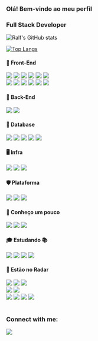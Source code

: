 <!--
https://emojipedia.org/
https://dev.to/envoy_/150-badges-for-github-pnk
-->

### Olá! Bem-vindo ao meu perfil

<h3 align="left">Full Stack Developer</h3>

<div align="left">

![Ralf's GitHub stats](https://github-readme-stats.vercel.app/api?username=angelorpt&show_icons=true&theme=tokyonight)

[![Top Langs](https://github-readme-stats.vercel.app/api/top-langs/?username=angelorpt&layout=compact&theme=tokyonight)](https://github.com/angelorpt/github-readme-stats)

</div>

<h4 align="left">📙 Front-End</h3>
<div align="left" class="wrapper">
  <div class="column">
    <img class="badge" src="https://img.shields.io/badge/Vue.js-35495E?style=for-the-badge&logo=vue.js&logoColor=4FC08D"/>
    <img class="badge" src="https://img.shields.io/badge/VueX-42b883?style=for-the-badge&logo=vue.js&logoColor=white"/>
    <img class="badge" src="https://img.shields.io/badge/React-20232A?style=for-the-badge&logo=react&logoColor=61DAFB"/>
    <img class="badge" src="https://img.shields.io/badge/Quasar-1976d2?style=for-the-badge&logo=quasar&logoColor=white"/>
    <img class="badge" src="https://img.shields.io/badge/Vuetify-29B6F6?style=for-the-badge&logo=vuetify&logoColor=white"/>
    <img class="badge" src="https://img.shields.io/badge/Jest-323330?style=for-the-badge&logo=Jest&logoColor=white"/>
  </div>
  <div class="column">
    <img class="badge" src="https://img.shields.io/badge/JavaScript-f0db4f?style=for-the-badge&logo=javascript&logoColor=black"/>
    <img class="badge" src="https://img.shields.io/badge/HTML5-e34c26?style=for-the-badge&logo=html5&logoColor=white"/>
    <img class="badge" src="https://img.shields.io/badge/CSS3-264de4?style=for-the-badge&logo=css3&logoColor=white"/>
    <img class="badge" src="https://img.shields.io/badge/Sass-CC6699?style=for-the-badge&logo=sass&logoColor=white"/>
    <img class="badge" src="https://img.shields.io/badge/Bootstrap-563D7C?style=for-the-badge&logo=bootstrap&logoColor=white"/>
    <img class="badge" src="https://img.shields.io/badge/Materialize CSS-CC6699?style=for-the-badge&logo=materializecss&logoColor=white"/>
  </div>
</div>

<h4 align="left">📘 Back-End</h3>
<div align="left">
  <div>
    <img src="https://img.shields.io/badge/Laravel-E34F26?style=for-the-badge&logo=laravel&logoColor=white"/>
    <img src="https://img.shields.io/badge/PHP-8993be?style=for-the-badge&logo=php&logoColor=white"/>
  </div>
</div>

<h4 align="left">📗 Database</h3>
<div align="left">
  <div>
    <img src="https://img.shields.io/badge/Oracle-f80000?style=for-the-badge&logo=oracle&logoColor=white"/>
    <img src="https://img.shields.io/badge/MySQL-00758F?style=for-the-badge&logo=mysql&logoColor=white"/>
    <img src="https://img.shields.io/badge/SQLite-07405E?style=for-the-badge&logo=sqlite&logoColor=white"/>
    <img src="https://img.shields.io/badge/ElastSearch-1572B6?style=for-the-badge&logo=elasticsearch&logoColor=white"/>
    <img src="https://img.shields.io/badge/MongoDB-4EA94B?style=for-the-badge&logo=mongodb&logoColor=white"/>
  </div>
</div>

<h4 align="left">🖥️ Infra</h3>
<div align="left">
  <span>
    <img src="https://img.shields.io/badge/Docker-0db7ed?style=for-the-badge&logo=docker&logoColor=white"/>
    <img src="https://img.shields.io/badge/Windows-0078D6?style=for-the-badge&logo=windows&logoColor=white"/>
    <img src="https://img.shields.io/badge/Ubuntu-E95420?style=for-the-badge&logo=ubuntu&logoColor=white"/>
  </span>
</div>

<h4 align="left">🛡️ Plataforma</h3>
<div align="left">
  <div>
    <img src="https://img.shields.io/badge/Netlify-00C7B7?style=for-the-badge&logo=netlify&logoColor=white"/>
    <img src="https://img.shields.io/badge/Vercel-20232A?style=for-the-badge&logo=vercel&logoColor=white"/>
    <img src="https://img.shields.io/badge/Heroku-430098?style=for-the-badge&logo=heroku&logoColor=white"/>
  </div>
</div>

<h4 align="left">📕 Conheço um pouco</h3>
<div align="left">
  <span>
    <img src="https://img.shields.io/badge/Python-3776AB?style=for-the-badge&logo=python&logoColor=white"/>
    <img src="https://img.shields.io/badge/Django-092E20?style=for-the-badge&logo=django&logoColor=white"/>
    <img src="https://img.shields.io/badge/C%23-239120?style=for-the-badge&logo=c-sharp&logoColor=white"/>
  </span>
</div>

<h4 align="left">🎓 Estudando 📚</h3>
<div align="left">
  <div>
    <img src="https://img.shields.io/badge/React-20232A?style=for-the-badge&logo=react&logoColor=61DAFB"/>
    <img src="https://img.shields.io/badge/TypeScript-007ACC?style=for-the-badge&logo=typescript&logoColor=white"/>
    <img src="https://img.shields.io/badge/Node.js-339933?style=for-the-badge&logo=nodedotjs&logoColor=white"/>
    <img src="https://img.shields.io/badge/Express.js-404D59?style=for-the-badge&logo=express&logoColor=white"/>
  </div>
</div>

<h4 align="left">🚀 Estão no Radar</h3>
<div align="left" class="wrapper">
  <div class="column">
    <img src="https://img.shields.io/badge/RabbitMQ-e34c26?style=for-the-badge&logo=rabbitmq&logoColor=white"/>
    <img src="https://img.shields.io/badge/Apache Kafka-20232A?style=for-the-badge&logo=apachekafka&logoColor=white"/>
    <img src="https://img.shields.io/badge/Jenkins-white?style=for-the-badge&logo=jenkins&logoColor=20232A"/>
  </div>
  <div class="column">
    <img src="https://img.shields.io/badge/Amazon_AWS-232F3E?style=for-the-badge&logo=amazon-aws&logoColor=white"/>
    <img src="https://img.shields.io/badge/Google_Cloud-4285F4?style=for-the-badge&logo=google-cloud&logoColor=white"/>
  </div>
  <div class="column">
    <img src="https://img.shields.io/badge/React_Native-20232A?style=for-the-badge&logo=react&logoColor=61DAFB"/>
    <img src="https://img.shields.io/badge/Flutter-02569B?style=for-the-badge&logo=flutter&logoColor=white"/>
    <img src="https://img.shields.io/badge/Ruby-CC342D?style=for-the-badge&logo=ruby&logoColor=white"/>
    <img src="https://img.shields.io/badge/Go-00ADD8?style=for-the-badge&logo=go&logoColor=white"/>
  </div>
</div>

</br>

<div align="left">
  <h3 align="left">Connect with me:</h3>

  <a href="https://www.linkedin.com/in/angelorpt/" align="center">
    <img src="https://img.shields.io/badge/LinkedIn-0077B5?style=for-the-badge&logo=linkedin&logoColor=white"/>
  </a>
</div>

</br>
